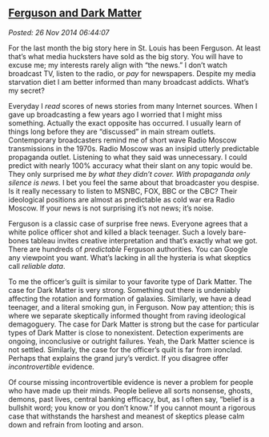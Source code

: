 
[Ferguson and 
Dark Matter](http://bakerjd99.wordpress.com/2014/11/26/ferguson-and-dark-matter/)
-----------------------------------------------------------------------------------------------

*Posted: 26 Nov 2014 06:44:07*

For the last month the big story here in St. Louis has been Ferguson. At
least that’s what media hucksters have sold as the big story. You will
have to excuse me; my interests rarely align with “the news.” I don’t
watch broadcast TV, listen to the radio, or *pay* for newspapers.
Despite my media starvation diet I am better informed than many
broadcast addicts. What’s my secret?

Everyday I *read* scores of news stories from many Internet sources.
When I gave up broadcasting a few years ago I worried that I might miss
something. Actually the exact opposite has occurred. I usually learn of
things long before they are “discussed” in main stream outlets.
Contemporary broadcasters remind me of short wave Radio Moscow
transmissions in the 1970s. Radio Moscow was an insipid utterly
predictable propaganda outlet. Listening to what they said was
unnecessary. I could predict with nearly 100% accuracy what their slant
on any topic would be. They only surprised me *by what they didn’t
cover.* *With propaganda only silence is news.* I bet you feel the same
about that broadcaster you despise. Is it really necessary to listen to
MSNBC, FOX, BBC or the CBC? Their ideological positions are almost as
predictable as cold war era Radio Moscow. If your news is not surprising
it’s not news; it’s noise.

Ferguson is a classic case of surprise free news. Everyone agrees that a
white police officer shot and killed a black teenager. Such a lovely
bare-bones tableau invites creative interpretation and that’s exactly
what we got. There are hundreds of *predictable* Ferguson authorities.
You can Google any viewpoint you want. What’s lacking in all the
hysteria is what skeptics call *reliable data*.

To me the officer’s guilt is similar to your favorite type of Dark
Matter. The case for Dark Matter is very strong. Something out there is
undeniably affecting the rotation and formation of galaxies. Similarly,
we have a dead teenager, and a literal smoking gun, in Ferguson. Now pay
attention; this is where we separate skeptically informed thought from
raving ideological demagoguery. The case for Dark Matter is strong but
the case for particular types of Dark Matter is close to nonexistent.
Detection experiments are ongoing, inconclusive or outright failures.
Yeah, the Dark Matter science is not settled. Similarly, the case for
the officer’s quilt is far from ironclad. Perhaps that explains the
grand jury’s verdict. If you disagree offer *incontrovertible* evidence.

Of course missing incontrovertible evidence is never a problem for
people who have made up their minds. People believe all sorts nonsense,
ghosts, demons, past lives, central banking efficacy, but, as I often
say, “belief is a bullshit word; you know or you don’t know.” If you
cannot mount a rigorous case that withstands the harshest and meanest of
skeptics please calm down and refrain from looting and arson.
